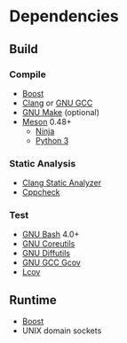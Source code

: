 # Dependencies

## Build

### Compile
  * [Boost](https://www.boost.org/)
  * [Clang](https://clang.llvm.org/) or [GNU GCC](https://www.gnu.org/software/gcc/)
  * [GNU Make](https://www.gnu.org/software/make/) (optional)
  * [Meson](https://mesonbuild.com/) 0.48+
    * [Ninja](https://ninja-build.org/)
    * [Python 3](https://www.python.org/)

### Static Analysis
  * [Clang Static Analyzer](https://clang-analyzer.llvm.org/)
  * [Cppcheck](http://cppcheck.sourceforge.net/)

### Test
  * [GNU Bash](https://www.gnu.org/software/bash/) 4.0+
  * [GNU Coreutils](https://www.gnu.org/software/coreutils/)
  * [GNU Diffutils](https://www.gnu.org/software/diffutils/)
  * [GNU GCC Gcov](https://gcc.gnu.org/onlinedocs/gcc/Gcov.html)
  * [Lcov](https://github.com/linux-test-project/lcov)

## Runtime
  * [Boost](https://www.boost.org/)
  * UNIX domain sockets
